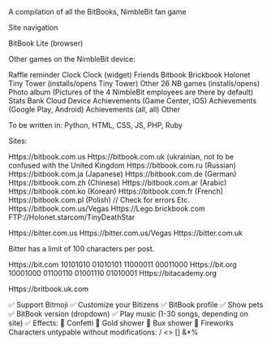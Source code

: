 A compilation of all the BitBooks, NimbleBit fan game

Site navigation

BitBook Lite (browser)

Other games on the NimbleBit device:

Raffle reminder
Clock
Clock (widget)
Friends
Bitbook
Brickbook
Holonet
Tiny Tower (installs/opens Tiny Tower)
Other 26 NB games (installs/opens)
Photo album (Pictures of the 4 NimbleBit employees are there by default)
Stats
Bank
Cloud
Device
Achievements (Game Center, iOS)
Achievements (Google Play, Android)
Achievements (all, all)
Other

To be written in: Python, HTML, CSS, JS, PHP, Ruby

Sites:

Https://bitbook.com.us
Https://bitbook.com.uk (ukrainian, not to be confused with the United Kingdom
Https://bitbook.com.ru (Russian)
Https://bitbook.com.ja (Japanese)
Https://bitbook.com.de (German)
Https://bitbook.com.zh (Chinese)
Https://bitbook.com.ar (Arabic)
Https://bitbook.com.ko (Korean)
Https://bitbook.com.fr (French)
Https://bitbook.com.pl (Polish) // Check for errors
Etc.
Https://bitbook.com.us/Vegas
Https://Lego.brickbook.com
FTP://Holonet.starcom/TinyDeathStar

Https://bitter.com.us
Https://bitter.com.us/Vegas
Https://bitter.com.uk

Bitter has a limit of 100 characters per post.

Https://bit.com
10101010 01010101 11000011 00011000
Https://bit.org
10001000 01100110 01001110 01010001
Https://bitacademy.org

Https://britbook.uk.com

✅ Support Bitmoji
✅ Customize your Bitizens
✅ BitBook profile
✅ Show pets
✅ BitBook version (dropdown)
✅ Play music (1-30 songs, depending on site)
✅ Effects:
🌟 Confetti
🌟 Gold shower
🌟 Bux shower
🌟 Fireworks
Characters untypable without modifications:
/ <> [] &*%
